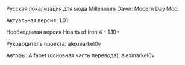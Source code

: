 Русская локализация для мода Millennium Dawn: Modern Day Mod.

Актуальная версия: 1.01

Необходимая версия Hearts of Iron 4 - 1.10+

Руководитель проекта: alexmarkel0v

Авторы: Alfabet (основная часть перевода), alexmarkel0v
